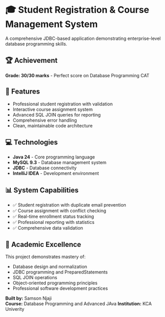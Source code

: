 # 🎓 Student Registration & Course Management System

A comprehensive JDBC-based application demonstrating enterprise-level database programming skills.

## 🏆 Achievement
**Grade: 30/30 marks** - Perfect score on Database Programming CAT

## 🚀 Features
- Professional student registration with validation
- Interactive course assignment system
- Advanced SQL JOIN queries for reporting
- Comprehensive error handling
- Clean, maintainable code architecture

## 💻 Technologies
- **Java 24** - Core programming language
- **MySQL 9.3** - Database management system  
- **JDBC** - Database connectivity
- **IntelliJ IDEA** - Development environment

## 📊 System Capabilities
- ✅ Student registration with duplicate email prevention
- ✅ Course assignment with conflict checking
- ✅ Real-time enrollment status tracking
- ✅ Professional reporting with statistics
- ✅ Comprehensive data validation

## 🎯 Academic Excellence
This project demonstrates mastery of:
- Database design and normalization
- JDBC programming and PreparedStatements
- SQL JOIN operations
- Object-oriented programming principles
- Professional software development practices

**Built by:** Samson Njaji  
**Course:** Database Programming  and Advanced JAva
**Institution:** KCA Univerity
